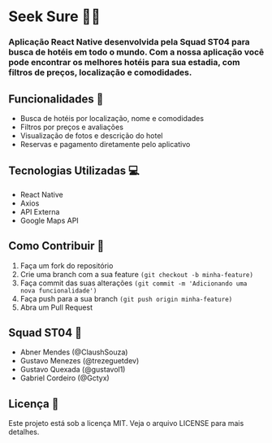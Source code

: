 # Seek Sure 🌴🏨

### Aplicação React Native desenvolvida pela Squad ST04 para busca de hotéis em todo o mundo. Com a nossa aplicação você pode encontrar os melhores hotéis para sua estadia, com filtros de preços, localização e comodidades.

## Funcionalidades 📱

- Busca de hotéis por localização, nome e comodidades
- Filtros por preços e avaliações
- Visualização de fotos e descrição do hotel
- Reservas e pagamento diretamente pelo aplicativo

## Tecnologias Utilizadas 💻

- React Native
- Axios
- API Externa
- Google Maps API

## Como Contribuir 🤝

1. Faça um fork do repositório
2. Crie uma branch com a sua feature ```(git checkout -b minha-feature)```
3. Faça commit das suas alterações ```(git commit -m 'Adicionando uma nova funcionalidade')```
4. Faça push para a sua branch ```(git push origin minha-feature)```
5. Abra um Pull Request

## Squad ST04 🚀

- Abner Mendes (@ClaushSouza)
- Gustavo Menezes (@trezeguetdev)
- Gustavo Quexada (@gustavol1)
- Gabriel Cordeiro (@Gctyx)

## Licença 📝

Este projeto está sob a licença MIT. Veja o arquivo LICENSE para mais detalhes.
